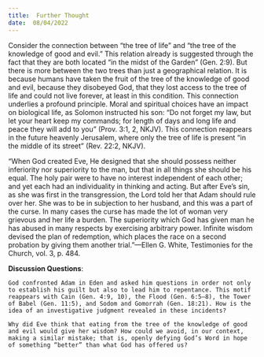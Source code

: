 ```yaml
---
title:  Further Thought
date:  08/04/2022
---
```


Consider the connection between “the tree of life” and “the tree of the knowledge of good and evil.” This relation already is suggested through the fact that they are both located “in the midst of the Garden” (Gen. 2:9). But there is more between the two trees than just a geographical relation. It is because humans have taken the fruit of the tree of the knowledge of good and evil, because they disobeyed God, that they lost access to the tree of life and could not live forever, at least in this condition. This connection underlies a profound principle. Moral and spiritual choices have an impact on biological life, as Solomon instructed his son: “Do not forget my law, but let your heart keep my commands; for length of days and long life and peace they will add to you” (Prov. 3:1, 2, NKJV). This connection reappears in the future heavenly Jerusalem, where only the tree of life is present “in the middle of its street” (Rev. 22:2, NKJV).

“When God created Eve, He designed that she should possess neither inferiority nor superiority to the man, but that in all things she should be his equal. The holy pair were to have no interest independent of each other; and yet each had an individuality in thinking and acting. But after Eve’s sin, as she was first in the transgression, the Lord told her that Adam should rule over her. She was to be in subjection to her husband, and this was a part of the curse. In many cases the curse has made the lot of woman very grievous and her life a burden. The superiority which God has given man he has abused in many respects by exercising arbitrary power. Infinite wisdom devised the plan of redemption, which places the race on a second probation by giving them another trial.”—Ellen G. White, Testimonies for the Church, vol. 3, p. 484.

**Discussion Questions**:

`God confronted Adam in Eden and asked him questions in order not only to establish his guilt but also to lead him to repentance. This motif reappears with Cain (Gen. 4:9, 10), the Flood (Gen. 6:5–8), the Tower of Babel (Gen. 11:5), and Sodom and Gomorrah (Gen. 18:21). How is the idea of an investigative judgment revealed in these incidents?`

`Why did Eve think that eating from the tree of the knowledge of good and evil would give her wisdom? How could we avoid, in our context, making a similar mistake; that is, openly defying God’s Word in hope of something “better” than what God has offered us?`